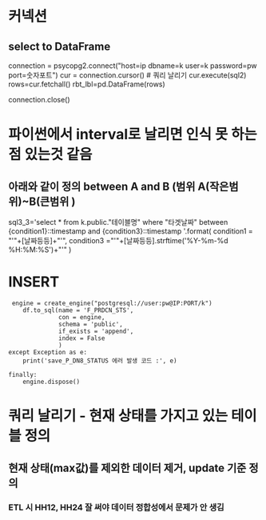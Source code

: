 # 커넥션
## select to DataFrame

connection = psycopg2.connect("host=ip dbname=k user=k password=pw port=숫자포트")
        cur = connection.cursor()
        # 쿼리 날리기
        cur.execute(sql2)
        rows=cur.fetchall()
        rbt_lbl=pd.DataFrame(rows)
        
connection.close()

# 파이썬에서 interval로 날리면 인식 못 하는점 있는것 같음
## 아래와 같이 정의 between A and B (범위 A(작은범위)~B(큰범위 )
sql3_3='select * from k.public."테이블명" where "타겟날짜" between {condition1}::timestamp and {condition3}::timestamp '.format(
condition1 = "'"+[날짜등등]+"'",
condition3 ="'"+[날짜등등].strftime('%Y-%m-%d %H:%M:%S')+"'" )


# INSERT

     engine = create_engine("postgresql://user:pw@IP:PORT/k")
        df.to_sql(name = 'F_PRDCN_STS',
                  con = engine,
                  schema = 'public',
                  if_exists = 'append',
                  index = False
                  )             
    except Exception as e:    
        print('save_P_DN8_STATUS 에러 발생 코드 :', e)
        
    finally:
        engine.dispose()  

# 쿼리 날리기 - 현재 상태를 가지고 있는 테이블 정의
## 현재 상태(max값)를 제외한 데이터 제거, update 기준 정의

### ETL 시 HH12, HH24 잘 써야 데이터 정합성에서 문제가 안 생김
